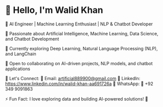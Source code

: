  # 👋 Hello, I'm Walid Khan
🎯 AI Engineer | Machine Learning Enthusiast | NLP & Chatbot Developer

🚀 Passionate about Artificial Intelligence, Machine Learning, Data Science, and Chatbot Development

📖 Currently exploring Deep Learning, Natural Language Processing (NLP), and LangChain

🤝 Open to collaborating on AI-driven projects, NLP models, and chatbot applications

📩 Let's Connect:
💌 Email: artificial889900@gmail.com
🔗 LinkedIn: https://www.linkedin.com/in/walid-khan-aa691726a
📱 WhatsApp: 📲 +92 349 9091863
  
⚡ Fun Fact: I love exploring data and building AI-powered solutions! 🚀

